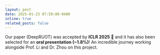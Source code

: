 ```yaml
---
layout: post
date: 2025-01-23 07:59:00-0400
inline: true
related_posts: false
---
```


Our paper (DeepRUOT) was accepted by **ICLR 2025** :tada: and it has also been selected for an **oral presentation (~1.8%)**! An incredible journey working alongside Prof. Li and Dr. Zhou on this project. 